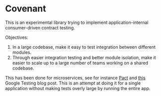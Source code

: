 Covenant
========

This is an experimental library trying to implement application-internal consumer-driven contract 
testing.

Objectives: 
1. In a large codebase, make it easy to test integration between different modules. 
1. Through easier integration testing and better module isolation, make it easier to scale up to a 
   large number of teams working on a shared codebase.

This has been done for microservices, see for instance [Pact](https://docs.pact.io/) and 
[this](https://testing.googleblog.com/2016/11/what-test-engineers-do-at-google.html) Google Testing blog 
post. This is an attempt at doing it for a single application without making tests overly large by 
running the entire app.

